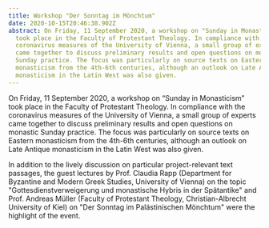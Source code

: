 ```yaml
---
title: Workshop "Der Sonntag im Mönchtum"
date: 2020-10-15T20:46:38.902Z
abstract: On Friday, 11 September 2020, a workshop on "Sunday in Monasticism"
  took place in the Faculty of Protestant Theology. In compliance with the
  coronavirus measures of the University of Vienna, a small group of experts
  came together to discuss preliminary results and open questions on monastic
  Sunday practice. The focus was particularly on source texts on Eastern
  monasticism from the 4th-6th centuries, although an outlook on Late Antique
  monasticism in the Latin West was also given.
---
```

On Friday, 11 September 2020, a workshop on “Sunday in Monasticism” took place in the Faculty of Protestant Theology. In compliance with the coronavirus measures of the University of Vienna, a small group of experts came together to discuss preliminary results and open questions on monastic Sunday practice. The focus was particularly on source texts on Eastern monasticism from the 4th-6th centuries, although an outlook on Late Antique monasticism in the Latin West was also given.

In addition to the lively discussion on particular project-relevant text passages, the guest lectures by Prof. Claudia Rapp (Department for Byzantine and Modern Greek Studies, University of Vienna) on the topic "Gottesdienstverweigerung und monastische Hybris in der Spätantike" and Prof. Andreas Müller (Faculty of Protestant Theology, Christian-Albrecht University of Kiel) on "Der Sonntag im Palästinischen Mönchtum" were the highlight of the event.